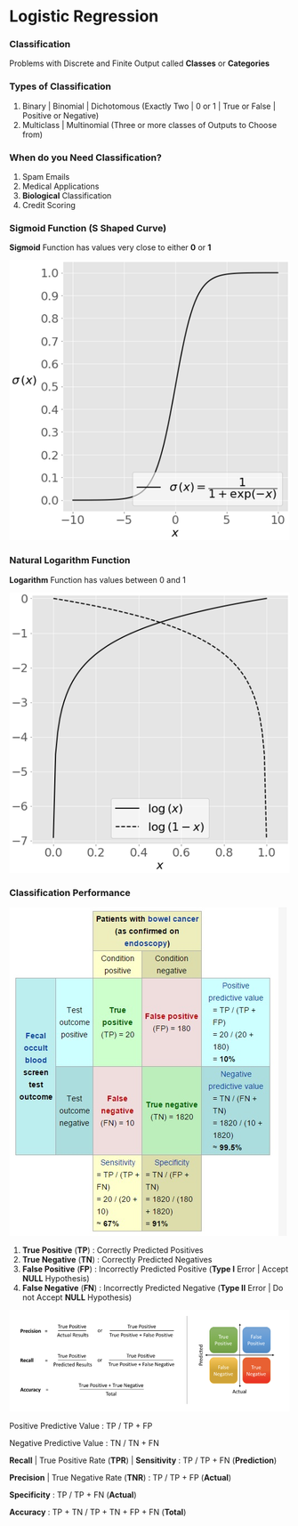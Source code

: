 # Logistic Regression

### Classification

Problems with Discrete and Finite Output called **Classes** or **Categories**

### Types of Classification

1. Binary | Binomial | Dichotomous (Exactly Two | 0 or 1 | True or False | Positive or Negative)
2. Multiclass | Multinomial (Three or more classes of Outputs to Choose from)

### When do you Need Classification?
1. Spam Emails
2. Medical Applications 
3. **Biological** Classification
4. Credit Scoring

### Sigmoid Function (S Shaped Curve)
**Sigmoid** Function has values very close to either **0** or **1**

![Sigmoid](Image/SigmoidFunction.png) 

### Natural Logarithm Function 
**Logarithm** Function has values between 0 and 1

![Logarithm](Image/LogFunction.png) 

### Classification Performance

![Confusion Matrix](Image/ConfusionMatrix.jpg)

1. **True Positive** (**TP**) : Correctly Predicted Positives 
2. **True Negative** (**TN**) : Correctly Predicted Negatives
3. **False Positive** (**FP**) : Incorrectly Predicted Positive (**Type I** Error | Accept **NULL** Hypothesis)
4. **False Negative** (**FN**) : Incorrectly Predicted Negative (**Type II** Error | Do not Accept **NULL** Hypothesis)

![Confusion Matrix](Image/CM.png)

Positive Predictive Value : TP / TP + FP

Negative Predictive Value : TN / TN + FN

**Recall** | True Positive Rate (**TPR**) | **Sensitivity** : TP / TP + FN (**Prediction**)

**Precision** | True Negative Rate (**TNR**) : TP / TP + FP (**Actual**)

**Specificity** : TP / TP + FN (**Actual**)

**Accuracy** : TP + TN / TP + TN + FP + FN (**Total**)
